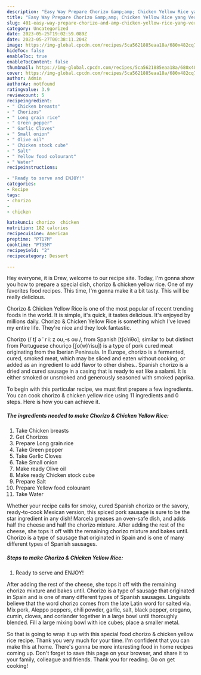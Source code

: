 ```yaml
---
description: "Easy Way Prepare Chorizo &amp;amp; Chicken Yellow Rice yang Very Delicious}"
title: "Easy Way Prepare Chorizo &amp;amp; Chicken Yellow Rice yang Very Delicious}"
slug: 401-easy-way-prepare-chorizo-and-amp-chicken-yellow-rice-yang-very-delicious
category: Uncategorized
date: 2023-05-25T19:02:59.089Z
date: 2023-05-27T00:38:11.204Z
image: https://img-global.cpcdn.com/recipes/5ca5621885eaa18a/680x482cq70/chorizo-chicken-yellow-rice-recipe-main-photo.jpg
hideToc: false
enableToc: true
enableTocContent: false
thumbnail: https://img-global.cpcdn.com/recipes/5ca5621885eaa18a/680x482cq70/chorizo-chicken-yellow-rice-recipe-main-photo.jpg
cover: https://img-global.cpcdn.com/recipes/5ca5621885eaa18a/680x482cq70/chorizo-chicken-yellow-rice-recipe-main-photo.jpg
author: Admin
authorAv: notfound
ratingvalue: 3.9
reviewcount: 5
recipeingredient:
- " Chicken breasts"
- " Chorizos"
- " Long grain rice"
- " Green pepper"
- " Garlic Cloves"
- " Small onion"
- " Olive oil"
- " Chicken stock cube"
- " Salt"
- " Yellow food colourant"
- " Water"
recipeinstructions:

- "Ready to serve and ENJOY!"
categories:
- Recipe
tags:
- chorizo
- 
- chicken

katakunci: chorizo  chicken 
nutrition: 182 calories
recipecuisine: American
preptime: "PT17M"
cooktime: "PT35M"
recipeyield: "2"
recipecategory: Dessert

---
```



Hey everyone, it is Drew, welcome to our recipe site. Today, I'm gonna show you how to prepare a special dish, chorizo &amp; chicken yellow rice. One of my favorites food recipes. This time, I'm gonna make it a bit tasty. This will be really delicious.

Chorizo &amp; Chicken Yellow Rice is one of the most popular of recent trending foods in the world. It is simple, it's quick, it tastes delicious. It's enjoyed by millions daily. Chorizo &amp; Chicken Yellow Rice is something which I've loved my entire life. They're nice and they look fantastic.

Chorizo (/ tʃ ə ˈ r iː z oʊ,-s oʊ /, from Spanish [tʃoˈɾiθo]; similar to but distinct from Portuguese chouriço [ʃo(w)ˈɾisu]) is a type of pork cured meat originating from the Iberian Peninsula. In Europe, chorizo is a fermented, cured, smoked meat, which may be sliced and eaten without cooking, or added as an ingredient to add flavor to other dishes.. Spanish chorizo is a dried and cured sausage in a casing that is ready to eat like a salami. It is either smoked or unsmoked and generously seasoned with smoked paprika.


To begin with this particular recipe, we must first prepare a few ingredients. You can cook chorizo &amp; chicken yellow rice using 11 ingredients and 0 steps. Here is how you can achieve it.

<!--inarticleads1-->

##### The ingredients needed to make Chorizo &amp; Chicken Yellow Rice:

1. Take  Chicken breasts
1. Get  Chorizos
1. Prepare  Long grain rice
1. Take  Green pepper
1. Take  Garlic Cloves
1. Take  Small onion
1. Make ready  Olive oil
1. Make ready  Chicken stock cube
1. Prepare  Salt
1. Prepare  Yellow food colourant
1. Take  Water


Whether your recipe calls for smoky, cured Spanish chorizo or the savory, ready-to-cook Mexican version, this spiced pork sausage is sure to be the star ingredient in any dish! Marcela greases an oven-safe dish, and adds half the cheese and half the chorizo mixture. After adding the rest of the cheese, she tops it off with the remaining chorizo mixture and bakes until. Chorizo is a type of sausage that originated in Spain and is one of many different types of Spanish sausages. 

<!--inarticleads2-->

##### Steps to make Chorizo &amp; Chicken Yellow Rice:


1. Ready to serve and ENJOY!

After adding the rest of the cheese, she tops it off with the remaining chorizo mixture and bakes until. Chorizo is a type of sausage that originated in Spain and is one of many different types of Spanish sausages. Linguists believe that the word chorizo comes from the late Latin word for salted via. Mix pork, Aleppo peppers, chili powder, garlic, salt, black pepper, oregano, cumin, cloves, and coriander together in a large bowl until thoroughly blended. Fill a large mixing bowl with ice cubes; place a smaller metal. 

So that is going to wrap it up with this special food chorizo &amp; chicken yellow rice recipe. Thank you very much for your time. I'm confident that you can make this at home. There's gonna be more interesting food in home recipes coming up. Don't forget to save this page on your browser, and share it to your family, colleague and friends. Thank you for reading. Go on get cooking!
